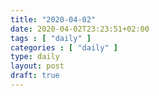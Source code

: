 ```yaml
---
title: "2020-04-02"
date: 2020-04-02T23:23:51+02:00
tags : [ "daily" ]
categories : [ "daily" ]
type: daily
layout: post
draft: true
---
```




